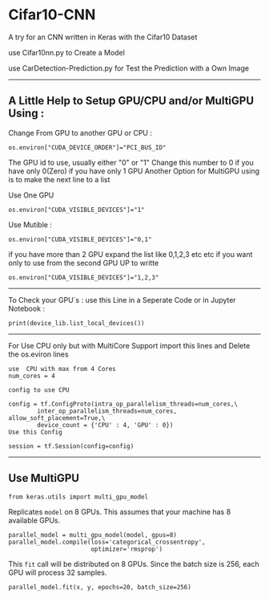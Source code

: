 # Cifar10-CNN
A try for an CNN written in Keras with the Cifar10 Dataset

use Cifar10nn.py to Create a Model

use CarDetection-Prediction.py for Test the Prediction with a Own Image

---------------------------------------------------------
A Little Help to Setup GPU/CPU and/or MultiGPU Using :
--------------------------------------------------------
Change From GPU to another GPU or CPU :

```
os.environ["CUDA_DEVICE_ORDER"]="PCI_BUS_ID"
```
The GPU id to use, usually either "0" or "1"
Change this number to 0 if you have only 0(Zero) if you have only 1 GPU
Another Option for MultiGPU using is to make the next line to a list

Use One GPU
```
os.environ["CUDA_VISIBLE_DEVICES"]="1"
```
Use Mutible :
```
os.environ["CUDA_VISIBLE_DEVICES"]="0,1"
```
if you have more than 2 GPU expand the list like 0,1,2,3 etc etc
if you want only to use from the second GPU UP to  writte
```
os.environ["CUDA_VISIBLE_DEVICES"]="1,2,3"
```

--------------------------------------------------------
To Check your GPU´s :
use this Line in a Seperate Code or in Jupyter Notebook :
```
print(device_lib.list_local_devices())
```
--------------------------------------------------------
For Use CPU only but with MultiCore Support import this lines and Delete the os.eviron lines
```
use  CPU with max from 4 Cores
num_cores = 4

config to use CPU

config = tf.ConfigProto(intra_op_parallelism_threads=num_cores,\
        inter_op_parallelism_threads=num_cores, allow_soft_placement=True,\  
        device_count = {'CPU' : 4, 'GPU' : 0})
Use this Config

session = tf.Session(config=config)
```
--------------------------------------------------------
## Use MultiGPU
```
from keras.utils import multi_gpu_model
```
Replicates `model` on 8 GPUs.
This assumes that your machine has 8 available GPUs.
```
parallel_model = multi_gpu_model(model, gpus=8)
parallel_model.compile(loss='categorical_crossentropy',
                       optimizer='rmsprop')
```
This `fit` call will be distributed on 8 GPUs.
Since the batch size is 256, each GPU will process 32 samples.
```
parallel_model.fit(x, y, epochs=20, batch_size=256)
```
